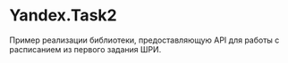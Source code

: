 # Yandex.Task2
Пример реализации библиотеки, предоставляющую API для работы с расписанием из первого задания ШРИ.
